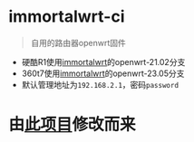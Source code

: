# immortalwrt-ci  
> 自用的路由器openwrt固件  
 - 硬酷R1使用[immortalwrt](https://github.com/immortalwrt/immortalwrt)的openwrt-21.02分支  
 - 360t7使用[immortalwrt](https://github.com/immortalwrt/immortalwrt)的openwrt-23.05分支  
 - 默认管理地址为`192.168.2.1`，密码`password`  
  
# 由[此项目](https://github.com/ibook86/newifi3-d2-openwrt)修改而来  
